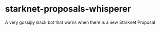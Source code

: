 # starknet-proposals-whisperer
A very gossipy slack bot that warns when there is a new Starknet Proposal

